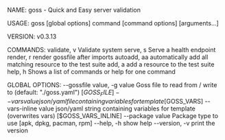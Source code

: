 NAME:
goss - Quick and Easy server validation

USAGE:
goss [global options] command [command options] [arguments...]

VERSION:
v0.3.13

COMMANDS:
validate, v Validate system
serve, s Serve a health endpoint
render, r render gossfile after imports
autoadd, aa automatically add all matching resource to the test suite
add, a add a resource to the test suite
help, h Shows a list of commands or help for one command

GLOBAL OPTIONS:
--gossfile value, -g value Goss file to read from / write to (default: "./goss.yaml") [$GOSS_FILE]
--vars value json/yaml file containing variables for template [$GOSS_VARS]
--vars-inline value json/yaml string containing variables for template (overwrites vars) [$GOSS_VARS_INLINE]
--package value Package type to use [apk, dpkg, pacman, rpm]
--help, -h show help
--version, -v print the version
